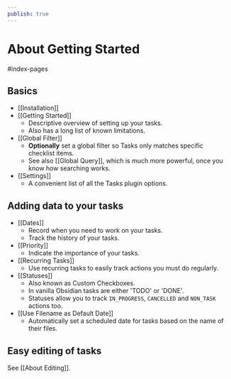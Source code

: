 ```yaml
---
publish: true
---
```


# About Getting Started

<span class="related-pages">#index-pages</span>

## Basics

- [[Installation]]
- [[Getting Started]]
  - Descriptive overview of setting up your tasks.
  - Also has a long list of known limitations.
- [[Global Filter]]
  - **Optionally** set a global filter so Tasks only matches specific checklist items.
  - See also [[Global Query]], which is much more powerful, once you know how searching works.
- [[Settings]]
  - A convenient list of all the Tasks plugin options.

## Adding data to your tasks

- [[Dates]]
  - Record when you need to work on your tasks.
  - Track the history of your tasks.
- [[Priority]]
  - Indicate the importance of your tasks.
- [[Recurring Tasks]]
  - Use recurring tasks to easily track actions you must do regularly.
- [[Statuses]]
  - Also known as Custom Checkboxes.
  - In vanilla Obsidian tasks are either 'TODO' or 'DONE'.
  - Statuses allow you to track `IN_PROGRESS`, `CANCELLED` and `NON_TASK` actions too.
- [[Use Filename as Default Date]]
  - Automatically set a scheduled date for tasks based on the name of their files.

## Easy editing of tasks

See [[About Editing]].
